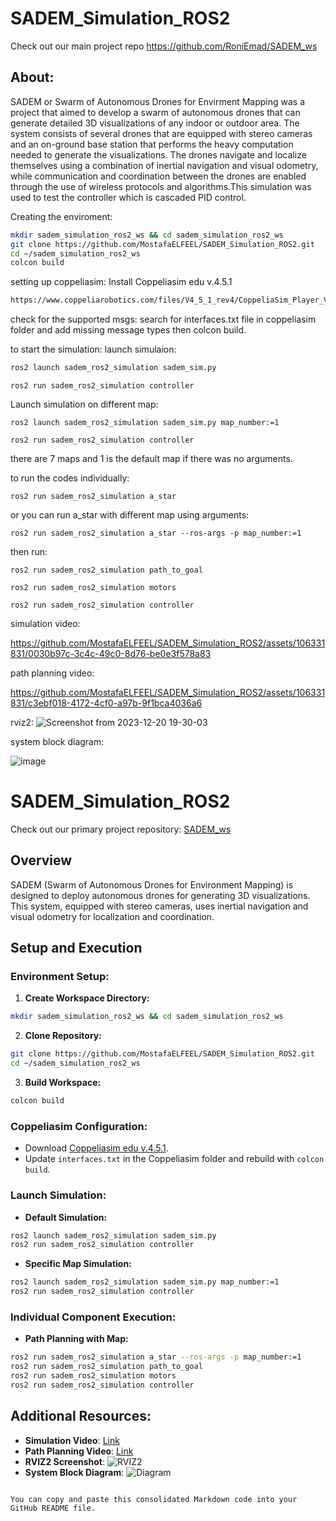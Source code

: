 # SADEM_Simulation_ROS2

Check out our main project repo https://github.com/RoniEmad/SADEM_ws

## About:
SADEM or Swarm of Autonomous Drones for Envirment Mapping was a project that aimed to develop a swarm of autonomous drones that can generate detailed 3D visualizations of any indoor or outdoor area. The system consists of several drones that are equipped with stereo cameras and an on-ground base station that performs the heavy computation needed to generate the visualizations. The drones navigate and localize themselves using a combination of inertial navigation and visual odometry, while communication and coordination between the drones are enabled through the use of wireless protocols and algorithms.This simulation was used to test the controller which is cascaded PID control.

Creating the enviroment:
```bash
mkdir sadem_simulation_ros2_ws && cd sadem_simulation_ros2_ws
git clone https://github.com/MostafaELFEEL/SADEM_Simulation_ROS2.git
cd ~/sadem_simulation_ros2_ws
colcon build
```


setting up coppeliasim:
Install Coppeliasim edu v.4.5.1
```bash
https://www.coppeliarobotics.com/files/V4_5_1_rev4/CoppeliaSim_Player_V4_5_1_rev4_Ubuntu22_04.tar.xz
```
check for the supported msgs:
search for interfaces.txt file in coppeliasim folder and add missing message types then colcon build.

to start the simulation:
launch simulaion:
```bash
ros2 launch sadem_ros2_simulation sadem_sim.py
```
```
ros2 run sadem_ros2_simulation controller
```

Launch simulation on different map:
```
ros2 launch sadem_ros2_simulation sadem_sim.py map_number:=1
```
```
ros2 run sadem_ros2_simulation controller
```

there are 7 maps and 1 is the default map if there was no arguments.

to run the codes individually:
```
ros2 run sadem_ros2_simulation a_star
```
or you can run a_star with different map using arguments:
```
ros2 run sadem_ros2_simulation a_star --ros-args -p map_number:=1
```
then run:
```
ros2 run sadem_ros2_simulation path_to_goal
```
```
ros2 run sadem_ros2_simulation motors
```
```
ros2 run sadem_ros2_simulation controller
```

simulation video:

https://github.com/MostafaELFEEL/SADEM_Simulation_ROS2/assets/106331831/0030b97c-3c4c-49c0-8d76-be0e3f578a83

path planning video:

https://github.com/MostafaELFEEL/SADEM_Simulation_ROS2/assets/106331831/c3ebf018-4172-4cf0-a97b-9f1bca4036a6

rviz2:
![Screenshot from 2023-12-20 19-30-03](https://github.com/MostafaELFEEL/SADEM_Simulation_ROS2/assets/106331831/b9ef276b-6557-4b79-bbc1-a810e92cbcea)

system block diagram:

![image](https://github.com/MostafaELFEEL/SADEM_Simulation_ROS2/assets/106331831/5fa63698-972d-48c3-983e-e6a25ebbe7b7)







# SADEM_Simulation_ROS2

Check out our primary project repository: [SADEM_ws](https://github.com/RoniEmad/SADEM_ws)

## Overview
SADEM (Swarm of Autonomous Drones for Environment Mapping) is designed to deploy autonomous drones for generating 3D visualizations. This system, equipped with stereo cameras, uses inertial navigation and visual odometry for localization and coordination.

## Setup and Execution

### Environment Setup:

1. **Create Workspace Directory:**
```bash
mkdir sadem_simulation_ros2_ws && cd sadem_simulation_ros2_ws
```

2. **Clone Repository:**
```bash
git clone https://github.com/MostafaELFEEL/SADEM_Simulation_ROS2.git
cd ~/sadem_simulation_ros2_ws
```

3. **Build Workspace:**
```bash
colcon build
```

### Coppeliasim Configuration:

- Download [Coppeliasim edu v.4.5.1](https://www.coppeliarobotics.com/files/V4_5_1_rev4/CoppeliaSim_Player_V4_5_1_rev4_Ubuntu22_04.tar.xz).
- Update `interfaces.txt` in the Coppeliasim folder and rebuild with `colcon build`.

### Launch Simulation:

- **Default Simulation:**
```bash
ros2 launch sadem_ros2_simulation sadem_sim.py
ros2 run sadem_ros2_simulation controller
```

- **Specific Map Simulation:**
```bash
ros2 launch sadem_ros2_simulation sadem_sim.py map_number:=1
ros2 run sadem_ros2_simulation controller
```

### Individual Component Execution:

- **Path Planning with Map:**
```bash
ros2 run sadem_ros2_simulation a_star --ros-args -p map_number:=1
ros2 run sadem_ros2_simulation path_to_goal
ros2 run sadem_ros2_simulation motors
ros2 run sadem_ros2_simulation controller
```

## Additional Resources:

- **Simulation Video**: [Link](https://github.com/MostafaELFEEL/SADEM_Simulation_ROS2/assets/106331831/0030b97c-3c4c-49c0-8d76-be0e3f578a83)
- **Path Planning Video**: [Link](https://github.com/MostafaELFEEL/SADEM_Simulation_ROS2/assets/106331831/c3ebf018-4172-4cf0-a97b-9f1bca4036a6)
- **RVIZ2 Screenshot**: ![RVIZ2](https://github.com/MostafaELFEEL/SADEM_Simulation_ROS2/assets/106331831/b9ef276b-6557-4b79-bbc1-a810e92cbcea)
- **System Block Diagram**: ![Diagram](https://github.com/MostafaELFEEL/SADEM_Simulation_ROS2/assets/106331831/5fa63698-972d-48c3-983e-e6a25ebbe7b7)
```

You can copy and paste this consolidated Markdown code into your GitHub README file.
